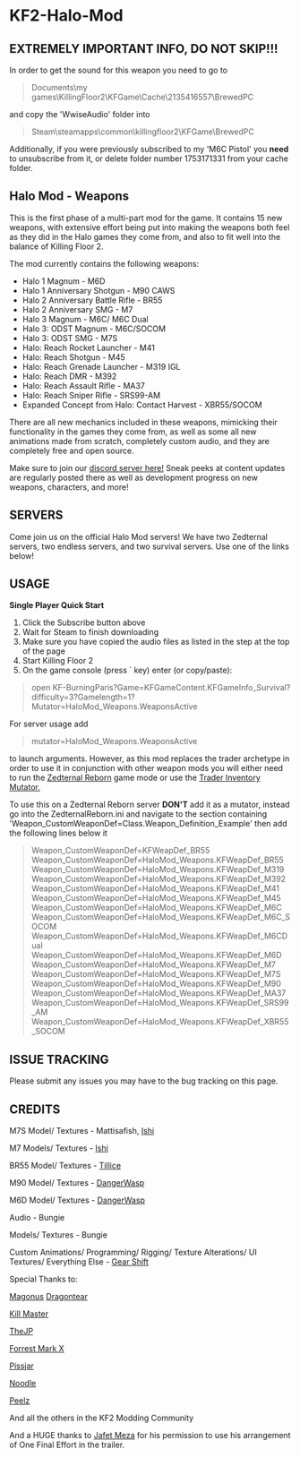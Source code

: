 # KF2-Halo-Mod

## EXTREMELY IMPORTANT INFO, DO NOT SKIP!!!

In order to get the sound for this weapon you need to go to
>Documents\my games\KillingFloor2\KFGame\Cache\2135416557\BrewedPC

and copy the 'WwiseAudio' folder into
>Steam\steamapps\common\killingfloor2\KFGame\BrewedPC

Additionally, if you were previously subscribed to my 'M6C Pistol' you **need** to unsubscribe from it, or delete folder number 1753171331 from your cache folder.

## Halo Mod - Weapons
This is the first phase of a multi-part mod for the game. It contains 15 new weapons, with extensive effort being put into making the weapons both feel as they did in the Halo games they come from, and also to fit well into the balance of Killing Floor 2.

The mod currently contains the following weapons:

- Halo 1 Magnum - M6D
- Halo 1 Anniversary Shotgun - M90 CAWS
- Halo 2 Anniversary Battle Rifle - BR55
- Halo 2 Anniversary SMG - M7
- Halo 3 Magnum - M6C/ M6C Dual
- Halo 3: ODST Magnum - M6C/SOCOM
- Halo 3: ODST SMG - M7S
- Halo: Reach Rocket Launcher - M41
- Halo: Reach Shotgun - M45
- Halo: Reach Grenade Launcher - M319 IGL
- Halo: Reach DMR - M392
- Halo: Reach Assault Rifle - MA37
- Halo: Reach Sniper Rifle - SRS99-AM
- Expanded Concept from Halo: Contact Harvest - XBR55/SOCOM

There are all new mechanics included in these weapons, mimicking their functionality in the games they come from, as well as some all new animations made from scratch, completely custom audio, and they are completely free and open source.

Make sure to join our [discord server here!](https://discord.gg/9AXPjaQ) Sneak peeks at content updates are regularly posted there as well as development progress on new weapons, characters, and more!


## SERVERS
Come join us on the official Halo Mod servers! We have two Zedternal servers, two endless servers, and two survival servers. Use one of the links below!


## USAGE
**Single Player Quick Start**
1. Click the Subscribe button above
2. Wait for Steam to finish downloading
3. Make sure you have copied the audio files as listed in the step at the top of the page
3. Start Killing Floor 2
4. On the game console (press ` key) enter (or copy/paste):
>open KF-BurningParis?Game=KFGameContent.KFGameInfo_Survival?difficulty=3?Gamelength=1?Mutator=HaloMod_Weapons.WeaponsActive

For server usage add

>mutator=HaloMod_Weapons.WeaponsActive

to launch arguments. However, as this mod replaces the trader archetype in order to use it in conjunction with other weapon mods you will either need to run the [Zedternal Reborn](https://steamcommunity.com/sharedfiles/filedetails/?id=2058869377) game mode or use the [Trader Inventory Mutator.](https://steamcommunity.com/sharedfiles/filedetails/?id=1131663339)

To use this on a Zedternal Reborn server **DON'T** add it as a mutator, instead go into the ZedternalReborn.ini and navigate to the section containing 'Weapon_CustomWeaponDef=Class.Weapon_Definition_Example'
then add the following lines below it

>Weapon_CustomWeaponDef=KFWeapDef_BR55
>Weapon_CustomWeaponDef=HaloMod_Weapons.KFWeapDef_BR55
>Weapon_CustomWeaponDef=HaloMod_Weapons.KFWeapDef_M319
>Weapon_CustomWeaponDef=HaloMod_Weapons.KFWeapDef_M392
>Weapon_CustomWeaponDef=HaloMod_Weapons.KFWeapDef_M41
>Weapon_CustomWeaponDef=HaloMod_Weapons.KFWeapDef_M45
>Weapon_CustomWeaponDef=HaloMod_Weapons.KFWeapDef_M6C
>Weapon_CustomWeaponDef=HaloMod_Weapons.KFWeapDef_M6C_SOCOM
>Weapon_CustomWeaponDef=HaloMod_Weapons.KFWeapDef_M6CDual
>Weapon_CustomWeaponDef=HaloMod_Weapons.KFWeapDef_M6D
>Weapon_CustomWeaponDef=HaloMod_Weapons.KFWeapDef_M7
>Weapon_CustomWeaponDef=HaloMod_Weapons.KFWeapDef_M7S
>Weapon_CustomWeaponDef=HaloMod_Weapons.KFWeapDef_M90
>Weapon_CustomWeaponDef=HaloMod_Weapons.KFWeapDef_MA37
>Weapon_CustomWeaponDef=HaloMod_Weapons.KFWeapDef_SRS99_AM
>Weapon_CustomWeaponDef=HaloMod_Weapons.KFWeapDef_XBR55_SOCOM


## ISSUE TRACKING
Please submit any issues you may have to the bug tracking on this page.


## CREDITS

M7S Model/ Textures - Mattisafish, [Ishi](https://steamcommunity.com/id/mendicat)

M7 Models/ Textures - [Ishi](https://steamcommunity.com/id/mendicat)

BR55 Model/ Textures - [Tillice](https://steamcommunity.com/id/Tillice)

M90 Model/ Textures - [DangerWasp](https://steamcommunity.com/id/dangerwasp)

M6D Model/ Textures - [DangerWasp](https://steamcommunity.com/id/dangerwasp)

Audio - Bungie

Models/ Textures - Bungie

Custom Animations/ Programming/ Rigging/ Texture Alterations/ UI Textures/ Everything Else - [Gear Shift](https://steamcommunity.com/id/g3arshift/)

Special Thanks to:

[Magonus](https://steamcommunity.com/id/magonus)
[Dragontear](https://steamcommunity.com/profiles/76561198057043296)

[Kill Master](https://steamcommunity.com/id/KlLLMaster)

[TheJP](https://steamcommunity.com/id/Altrentorae/)

[Forrest Mark X](https://steamcommunity.com/id/ForrestMarkX)

[Pissjar](https://steamcommunity.com/id/PissJar69)

[Noodle](https://steamcommunity.com/id/jwshields)

[Peelz](https://steamcommunity.com/id/LouisTakePILLz)

And all the others in the KF2 Modding Community

And a HUGE thanks to [Jafet Meza](https://www.youtube.com/channel/UCio5EkaSBFXlX4dRy-RzLXA) for his permission to use his arrangement of One Final Effort in the trailer.

